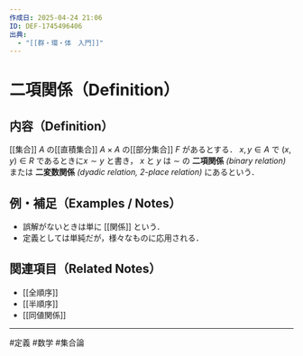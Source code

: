 ```yaml
---
作成日: 2025-04-24 21:06
ID: DEF-1745496406
出典:
  - "[[群・環・体　入門]]"
---
```


# 二項関係（Definition）

## 内容（Definition）

[[集合]] $A$ の[[直積集合]] $A \times A$ の[[部分集合]] $F$ があるとする． $x,y \in A$ で $(x,y) \in R$ であるときに$x \sim y$ と書き， $x$ と $y$ は $\sim$ の **二項関係** *(binary relation)* または **二変数関係** *(dyadic relation, 2-place relation)* にあるという．

## 例・補足（Examples / Notes）

- 誤解がないときは単に [[関係]] という．
- 定義としては単純だが，様々なものに応用される．

## 関連項目（Related Notes）

- [[全順序]]
- [[半順序]]
- [[同値関係]]

---
#定義 #数学 #集合論 
